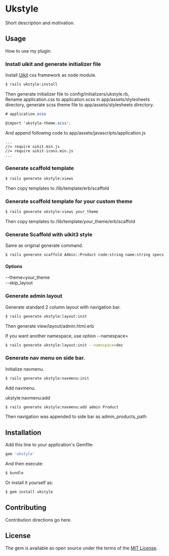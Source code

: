 # Ukstyle
Short description and motivation.

## Usage
How to use my plugin.

### Install uikit and generate initializer file

Install [Uikit](https://getuikit.com/) css framework as node module.

```bash
$ rails ukstyle:install
```
Then generate initializer file to config/initializers/ukstyle.rb,  
Rename application.css to application.scss in app/assets/stylesheets directory,
generate scss theme file to app/assets/stylesheets directory.  

```scss
# application.scss

@import 'ukstyle-theme.scss';
```

And append following code to app/assets/javascripts/application.js

```
...
//= require uikit.min.js
//= require uikit-icons.min.js
...
```

### Generate scaffold template

```bash
$ rails generate ukstyle:views
```
Then copy templates to /lib/template/erb/scaffold

### Generate scaffold template for your custom theme

```bash
$ rails generate ukstyle:views your_theme
```
Then copy templates to /lib/template/your_theme/erb/scaffold

### Generate Scaffold with uikit3 style

Same as original generate command.

```bash
$ rails generate scaffold Admin::Product code:string name:string specs:text
```
#### Options
 --theme=your_theme  
 --skip_layout

### Generate admin layout

Generate standard 2 column layout with navigation bar.

```bash
$ rails generate ukstyle:layout:init
```
Then generate view/layout/admin.html.erb

If you want another namespace, use option --namespace=<NAMESPACE>

```bash
$ rails generate ukstyle:layout:init --namespace=doc
```

### Generate nav menu on side bar.

Initialize navmenu.

```bash
$ rails generate ukstyle:navmenu:init
```
Add navmenu.

ukstyle:navmenu:add <Layout> <Model>

```bash
$ rails generate ukstyle:navmenu:add admin Product
```
Then navigation was appended to side bar as admin_products_path
 

## Installation
Add this line to your application's Gemfile:

```ruby
gem 'ukstyle'
```

And then execute:
```bash
$ bundle
```

Or install it yourself as:
```bash
$ gem install ukstyle
```

## Contributing
Contribution directions go here.

## License
The gem is available as open source under the terms of the [MIT License](https://opensource.org/licenses/MIT).
